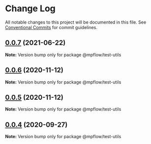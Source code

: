 # Change Log

All notable changes to this project will be documented in this file.
See [Conventional Commits](https://conventionalcommits.org) for commit guidelines.

## [0.0.7](https://github.com/wechat-miniprogram/mpflow/compare/@mpflow/test-utils@0.0.6...@mpflow/test-utils@0.0.7) (2021-06-22)

**Note:** Version bump only for package @mpflow/test-utils

## [0.0.6](https://github.com/wechat-miniprogram/mpflow/compare/@mpflow/test-utils@0.0.4...@mpflow/test-utils@0.0.6) (2020-11-12)

**Note:** Version bump only for package @mpflow/test-utils

## [0.0.5](https://github.com/wechat-miniprogram/mpflow/compare/@mpflow/test-utils@0.0.4...@mpflow/test-utils@0.0.5) (2020-11-12)

**Note:** Version bump only for package @mpflow/test-utils

## [0.0.4](https://github.com/wechat-miniprogram/mpflow/compare/@mpflow/test-utils@0.0.3...@mpflow/test-utils@0.0.4) (2020-09-27)

**Note:** Version bump only for package @mpflow/test-utils
